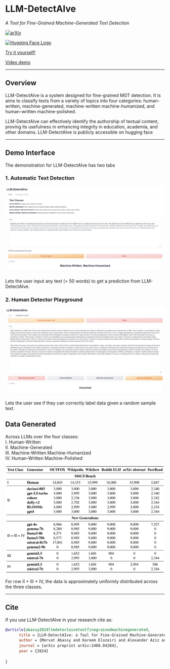 # LLM-DetectAIve

*A Tool for Fine-Grained Machine-Generated Text Detection*

<a href="https://arxiv.org/abs/2405.05583"><img src="https://img.shields.io/badge/arXiv-2405.05583-B31B1B" alt="arXiv"></a>

<a href="https://huggingface.co/spaces/raj-tomar001/LLM-DetectAIve">
  <img src="https://huggingface.co/front/assets/huggingface_logo-noborder.svg" 
       alt="Hugging Face Logo" style="width: 50px; object-fit: contain;">
</a>

[Try it yourself!](https://huggingface.co/spaces/raj-tomar001/LLM-DetectAIve)

[Video demo](https://www.youtube.com/watch?v=E8eT_bE7k8c&feature=youtu.be)


---

## Overview  

LLM-DetectAIve is a system designed for fine-grained MGT detection. It is aims to classify texts from a variety of topics into four categories: human-written, machine-generated, machine-written machine-humanized, and human-written machine-polished.

LLM-DetectAIve can effectively identify the authorship of textual content, proving its usefulness in enhancing integrity in education, academia, and other domains. LLM-DetectAIve is publicly accessible on hugging face

---

## Demo Interface

The demonstration for LLM-DetectAIve has two tabs

### 1. Automatic Text Detection
![Demo Interface 2](assets/Interface1.png)

    
Lets the user input any text (> 50 words) to get a prediction from LLM-DetectAIve.


### 2. Human Detector Playground

![Demo Interface 2](assets/Interface2.png)

Lets the user see if they can correctly label data given a random sample text.

## Data Generated

Across LLMs over the four classes:  
I. Human-Written  
II. Machine-Generated  
III. Machine-Written Machine-Humanized  
IV. Human-Written Machine-Polished  
 

![Data Generated Table](assets/data_generated_table.png)

<!-- <img src="assets\data_generated_table.png" width="100%"> -->
For row II + III + IV, the data is approximately uniformly distributed across the three classes.


---


## Cite
If you use LLM-DetectAIve in your research cite as:
```bibtex
@article{abassy2024llmdetectaivetoolfinegrainedmachinegenerated,
      title = {LLM-DetectAIve: a Tool for Fine-Grained Machine-Generated Text Detection}, 
      author = {Mervat Abassy and Kareem Elozeiri and Alexander Aziz and Minh Ngoc Ta and Raj Vardhan Tomar and Bimarsha Adhikari and Saad El Dine Ahmed and Yuxia Wang and Osama Mohammed Afzal and Zhuohan Xie and Jonibek Mansurov and Ekaterina Artemova and Vladislav Mikhailov and Rui Xing and Jiahui Geng and Hasan Iqbal and Zain Muhammad Mujahid and Tarek Mahmoud and Akim Tsvigun and Alham Fikri Aji and Artem Shelmanov and Nizar Habash and Iryna Gurevych and Preslav Nakov},
      journal = {arXiv preprint arXiv:2408.04284},
      year = {2024}

}

```
